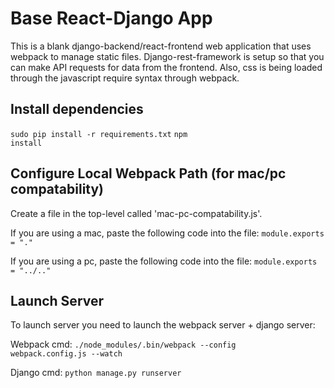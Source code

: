 <h1>Base React-Django App</h1>
This is a blank django-backend/react-frontend web application that uses webpack to manage static files. Django-rest-framework is setup so that you can make API requests for data from the frontend. Also, css is being loaded through the javascript require syntax through webpack.

<h2>Install dependencies</h2>

<code>sudo pip install -r requirements.txt</code>
<code>npm install</code>

<h2>Configure Local Webpack Path (for mac/pc compatability)</h2>

Create a file in the top-level called 'mac-pc-compatability.js'.

If you are using a mac, paste the following code into the file: <code>module.exports = "."</code>

If you are using a pc, paste the following code into the file: <code>module.exports = "../.."</code>

<h2>Launch Server</h2>

To launch server you need to launch the webpack server + django server:

Webpack cmd: 
<code>./node_modules/.bin/webpack --config webpack.config.js --watch</code>

Django cmd: 
<code>python manage.py runserver</code>

